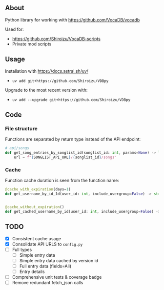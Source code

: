## About

Python library for working with https://github.com/VocaDB/vocadb

Used for:
- https://github.com/Shiroizu/VocaDB-scripts
- Private mod scripts

## Usage

Installation with https://docs.astral.sh/uv/

- `uv add git+https://github.com/Shiroizu/VDBpy`

Upgrade to the most recent version with:

- `uv add --upgrade git+https://github.com/Shiroizu/VDBpy`

## Code

### File structure

Functions are separated by return type instead of the API endpoint:

```py
# api/songs
def get_song_entries_by_songlist_id(songlist_id: int, params=None) -> list[Song]:
    url = f"{SONGLIST_API_URL}/{songlist_id}/songs"
```

### Cache

Function cache duration is seen from the function name:

```py
@cache_with_expiration(days=1)
def get_username_by_id_1d(user_id: int, include_usergroup=False) -> str:


@cache_without_expiration()
def get_cached_username_by_id(user_id: int, include_usergroup=False) -> str:
```

## TODO

- [x] Consistent cache usage
- [x] Consolidate API URLS to `config.py`
- [ ] Full types
    - [ ] Simple entry data
    - [ ] Simple entry data cached by version id
    - [ ] Full entry data (fields=All)
    - [ ] Entry details
- [ ] Comprehensive unit tests & coverage badge
- [ ] Remove redundant fetch_json calls